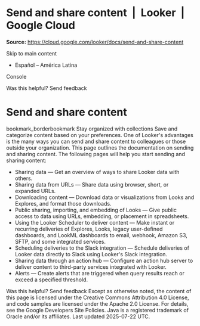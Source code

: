 # Send and share content  |  Looker  |  Google Cloud

**Source:** https://cloud.google.com/looker/docs/send-and-share-content

Skip to main content 
  * Español – América Latina

Console 




Was this helpful?
Send feedback 
#  Send and share content
bookmark_borderbookmark Stay organized with collections  Save and categorize content based on your preferences.
One of Looker's advantages is the many ways you can send and share content to colleagues or those outside your organization. This page outlines the documentation on sending and sharing content. 
The following pages will help you start sending and sharing content:
  * Sharing data — Get an overview of ways to share Looker data with others.
  * Sharing data from URLs — Share data using browser, short, or expanded URLs.
  * Downloading content — Download data or visualizations from Looks and Explores, and format those downloads.
  * Public sharing, importing, and embedding of Looks — Give public access to data using URLs, embedding, or placement in spreadsheets.
  * Using the Looker Scheduler to deliver content — Make instant or recurring deliveries of Explores, Looks, legacy user-defined dashboards, and LookML dashboards to email, webhook, Amazon S3, SFTP, and some integrated services.
  * Scheduling deliveries to the Slack integration — Schedule deliveries of Looker data directly to Slack using Looker's Slack integration.
  * Sharing data through an action hub — Configure an action hub server to deliver content to third-party services integrated with Looker.
  * Alerts — Create alerts that are triggered when query results reach or exceed a specified threshold.


Was this helpful?
Send feedback 
Except as otherwise noted, the content of this page is licensed under the Creative Commons Attribution 4.0 License, and code samples are licensed under the Apache 2.0 License. For details, see the Google Developers Site Policies. Java is a registered trademark of Oracle and/or its affiliates.
Last updated 2025-07-22 UTC.


